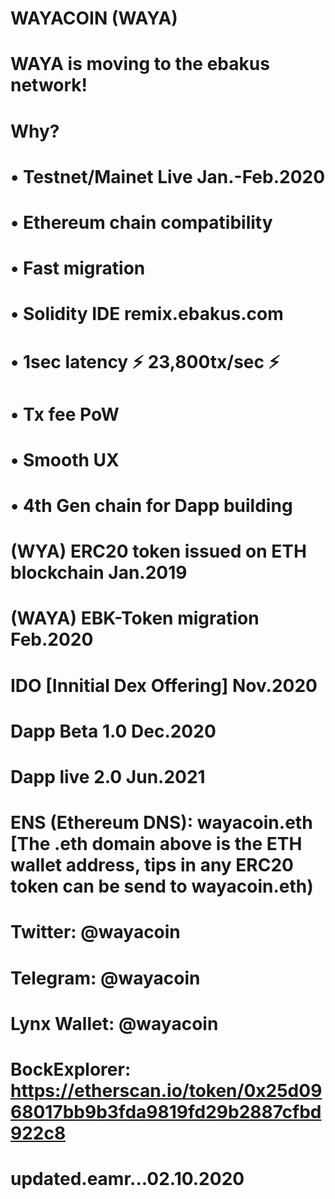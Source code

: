 # WAYACOIN (WAYA) 
# 
# WAYA is moving to the ebakus network!
#
# Why? 
#      • Testnet/Mainet Live Jan.-Feb.2020
#      • Ethereum chain compatibility
#      • Fast migration 
#      • Solidity IDE remix.ebakus.com
#      • 1sec latency ⚡️ 23,800tx/sec ⚡️
#      • Tx fee PoW
#      • Smooth UX
#      • 4th Gen chain for Dapp building 
#
#
# (WYA)  ERC20 token issued on ETH blockchain Jan.2019
# (WAYA) EBK-Token migration  Feb.2020
# IDO [Innitial Dex Offering] Nov.2020
# 
# Dapp Beta  1.0  Dec.2020
# Dapp live  2.0  Jun.2021
#
# ENS (Ethereum DNS):  wayacoin.eth  [The .eth domain above is the ETH wallet address, tips in any ERC20 token can be send to wayacoin.eth)
#
# Twitter:     @wayacoin
# Telegram:    @wayacoin
# Lynx Wallet: @wayacoin 
# 
#
# BockExplorer:  https://etherscan.io/token/0x25d0968017bb9b3fda9819fd29b2887cfbd922c8
#
#
# updated.eamr...02.10.2020
